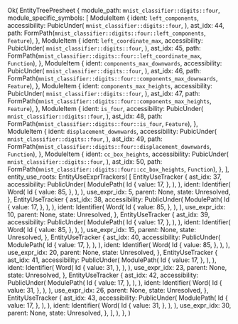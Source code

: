 Ok(
    EntityTreePresheet {
        module_path: `mnist_classifier::digits::four`,
        module_specific_symbols: [
            ModuleItem {
                ident: `left_components`,
                accessibility: PubicUnder(
                    `mnist_classifier::digits::four`,
                ),
                ast_idx: 44,
                path: FormPath(`mnist_classifier::digits::four::left_components`, `Feature`),
            },
            ModuleItem {
                ident: `left_coordinate_max`,
                accessibility: PubicUnder(
                    `mnist_classifier::digits::four`,
                ),
                ast_idx: 45,
                path: FormPath(`mnist_classifier::digits::four::left_coordinate_max`, `Function`),
            },
            ModuleItem {
                ident: `components_max_downwards`,
                accessibility: PubicUnder(
                    `mnist_classifier::digits::four`,
                ),
                ast_idx: 46,
                path: FormPath(`mnist_classifier::digits::four::components_max_downwards`, `Feature`),
            },
            ModuleItem {
                ident: `components_max_heights`,
                accessibility: PubicUnder(
                    `mnist_classifier::digits::four`,
                ),
                ast_idx: 47,
                path: FormPath(`mnist_classifier::digits::four::components_max_heights`, `Feature`),
            },
            ModuleItem {
                ident: `is_four`,
                accessibility: PubicUnder(
                    `mnist_classifier::digits::four`,
                ),
                ast_idx: 48,
                path: FormPath(`mnist_classifier::digits::four::is_four`, `Feature`),
            },
            ModuleItem {
                ident: `displacement_downwards`,
                accessibility: PubicUnder(
                    `mnist_classifier::digits::four`,
                ),
                ast_idx: 49,
                path: FormPath(`mnist_classifier::digits::four::displacement_downwards`, `Function`),
            },
            ModuleItem {
                ident: `cc_box_heights`,
                accessibility: PubicUnder(
                    `mnist_classifier::digits::four`,
                ),
                ast_idx: 50,
                path: FormPath(`mnist_classifier::digits::four::cc_box_heights`, `Function`),
            },
        ],
        entity_use_roots: EntityUseExprTrackers(
            [
                EntityUseTracker {
                    ast_idx: 37,
                    accessibility: PublicUnder(
                        ModulePath(
                            Id {
                                value: 17,
                            },
                        ),
                    ),
                    ident: Identifier(
                        Word(
                            Id {
                                value: 85,
                            },
                        ),
                    ),
                    use_expr_idx: 5,
                    parent: None,
                    state: Unresolved,
                },
                EntityUseTracker {
                    ast_idx: 38,
                    accessibility: PublicUnder(
                        ModulePath(
                            Id {
                                value: 17,
                            },
                        ),
                    ),
                    ident: Identifier(
                        Word(
                            Id {
                                value: 85,
                            },
                        ),
                    ),
                    use_expr_idx: 10,
                    parent: None,
                    state: Unresolved,
                },
                EntityUseTracker {
                    ast_idx: 39,
                    accessibility: PublicUnder(
                        ModulePath(
                            Id {
                                value: 17,
                            },
                        ),
                    ),
                    ident: Identifier(
                        Word(
                            Id {
                                value: 85,
                            },
                        ),
                    ),
                    use_expr_idx: 15,
                    parent: None,
                    state: Unresolved,
                },
                EntityUseTracker {
                    ast_idx: 40,
                    accessibility: PublicUnder(
                        ModulePath(
                            Id {
                                value: 17,
                            },
                        ),
                    ),
                    ident: Identifier(
                        Word(
                            Id {
                                value: 85,
                            },
                        ),
                    ),
                    use_expr_idx: 20,
                    parent: None,
                    state: Unresolved,
                },
                EntityUseTracker {
                    ast_idx: 41,
                    accessibility: PublicUnder(
                        ModulePath(
                            Id {
                                value: 17,
                            },
                        ),
                    ),
                    ident: Identifier(
                        Word(
                            Id {
                                value: 31,
                            },
                        ),
                    ),
                    use_expr_idx: 23,
                    parent: None,
                    state: Unresolved,
                },
                EntityUseTracker {
                    ast_idx: 42,
                    accessibility: PublicUnder(
                        ModulePath(
                            Id {
                                value: 17,
                            },
                        ),
                    ),
                    ident: Identifier(
                        Word(
                            Id {
                                value: 31,
                            },
                        ),
                    ),
                    use_expr_idx: 26,
                    parent: None,
                    state: Unresolved,
                },
                EntityUseTracker {
                    ast_idx: 43,
                    accessibility: PublicUnder(
                        ModulePath(
                            Id {
                                value: 17,
                            },
                        ),
                    ),
                    ident: Identifier(
                        Word(
                            Id {
                                value: 31,
                            },
                        ),
                    ),
                    use_expr_idx: 30,
                    parent: None,
                    state: Unresolved,
                },
            ],
        ),
    },
)